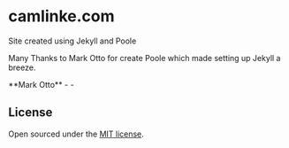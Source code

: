 <h1>camlinke.com</h1>
<p>
Site created using Jekyll and Poole
</p>

<p>
Many Thanks to Mark Otto for create Poole which made setting up Jekyll a breeze.
</p>
**Mark Otto**
- <https://github.com/mdo>
- <https://twitter.com/mdo>


## License

Open sourced under the [MIT license](LICENSE.md).
